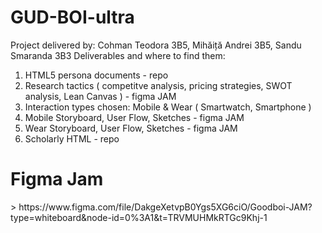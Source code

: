 # GUD-BOI-ultra
Project delivered by: Cohman Teodora 3B5, Mihăiță Andrei 3B5, Sandu Smaranda 3B3
Deliverables and where to find them:
1. HTML5 persona documents - repo
2. Research tactics ( competitve analysis, pricing strategies, SWOT analysis, Lean Canvas ) - figma JAM
3. Interaction types chosen: Mobile & Wear ( Smartwatch, Smartphone )
4. Mobile Storyboard, User Flow, Sketches - figma JAM
5. Wear Storyboard, User Flow, Sketches - figma JAM
6. Scholarly HTML - repo

<h1>Figma Jam</h1> 
> https://www.figma.com/file/DakgeXetvpB0Ygs5XG6ciO/Goodboi-JAM?type=whiteboard&node-id=0%3A1&t=TRVMUHMkRTGc9Khj-1
